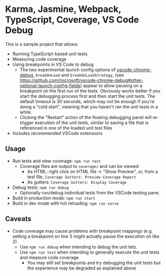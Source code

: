 # Karma, Jasmine, Webpack, TypeScript, Coverage, VS Code Debug

This is a sample project that allows:

- Running TypeScript-based unit tests
- Measuring code coverage
- Using breakpoints in VS Code to debug
  - The two experimental launch config options of [vscode-chrome-debug](https://github.com/microsoft/vscode-chrome-debug),
    `breakOnLoad` and `breakOnLoadStrategy`, (see https://github.com/microsoft/vscode-chrome-debug#other-optional-launch-config-fields) appear to allow pausing on a breakpoint on the first run of the tests. Obviously works better if you start the debugging process first and then start the unit tests. The default timeout is 30 seconds, which may not be enough if you're doing a "cold start", meaning that you haven't ran the unit tests in a while.
  - Clicking the "Restart" action of the floating debugging panel will re-trigger execution of the unit tests, similar to saving a file that is referenced in one of the loaded unit test files
- Includes recommended VSCode extensions

## Usage

- Run tests and view coverage: `npm run test`
  - Coverage files are output to `coverage/` and can be viewed:
    - As HTML: right click on HTML file -> "Show Preview", or, from a test file, `Coverage Gutters: Preview Coverage Report`
    - As gutters: `Coverage Gutters: Display Coverage`
- Debug tests: `npm run debug`
  - Optionally run/debug individual tests from the VSCode testing pane.
- Build in production mode: `npm run start`
- Build in dev mode with hot reloading: `npm run serve`

## Caveats

- Code coverage may cause problems with breakpoint mappings (e.g. setting a breakpoint on line 3 might actually pause the execution on like 2)
  - Use `npm run debug` when intending to debug the unit tets.
  - Use `npm run test` when intending to generally execute the unit tests and measure code coverage
    - You may still set breakpoints and try debugging the unit tests but the experience may be degraded as explained above
